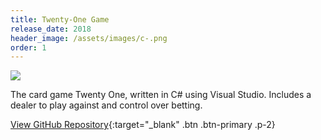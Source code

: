 ```yaml
---
title: Twenty-One Game
release_date: 2018
header_image: /assets/images/c-.png
order: 1
---
```

![](/assets/images/twentyonegamescreenshot.jpg)

The card game Twenty One, written in C# using Visual Studio. Includes a dealer to play against and control over betting.

[View GitHub Repository](https://github.com/reismahnic/C-Sharp-Console-Twenty-One-Game){:target="_blank" .btn .btn-primary .p-2}
